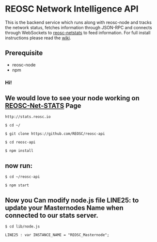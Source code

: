 REOSC Network Intelligence API
============
This is the backend service which runs along with reosc-node and tracks the network status, fetches information through JSON-RPC and connects through WebSockets to [reosc-netstats](http://stats.reosc.io) to feed information. For full install instructions please read the [wiki](https://github.com/REOSC/mn/wiki).


## Prerequisite
* reosc-node
* npm

### Hi! 
## We would love to see your node working on [REOSC-Net-STATS](http://stats.reosc.io/) Page
    http://stats.reosc.io

    $ cd ~/

    $ git clone https://github.com/REOSC/reosc-api

    $ cd reosc-api

    $ npm install

## now run:

    $ cd ~/reosc-api

    $ npm start

## Now you Can modify node.js file LINE25: to update your Masternodes Name when connected to our stats server.

    $ cd lib/node.js

    LINE25 : var INSTANCE_NAME = "REOSC_Masternode";

